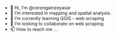 - 👋 Hi, I’m @cerengamzeyasar
- 👀 I’m interested in mapping and spatial analysis.
- 🌱 I’m currently learning QGIS - web scraping
- 💞️ I’m looking to collaborate on web scraping
- 📫 How to reach me ...

<!---
cerengamzeyasar/cerengamzeyasar is a ✨ special ✨ repository because its `README.md` (this file) appears on your GitHub profile.
You can click the Preview link to take a look at your changes.
--->
